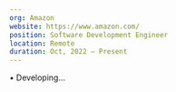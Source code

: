 ```yaml
---
org: Amazon
website: https://www.amazon.com/
position: Software Development Engineer
location: Remote
duration: Oct, 2022 — Present
---
```

  &bull; Developing...  
